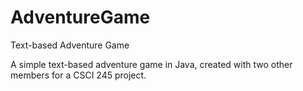 # AdventureGame
Text-based Adventure Game

A simple text-based adventure game in Java, created with two other members for a CSCI 245 project.
